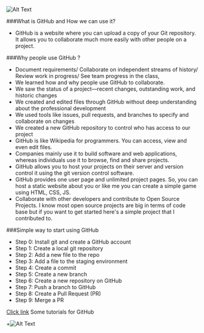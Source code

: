 ![Alt Text](https://kanbanize.com/blog/wp-content/uploads/2014/11/GitHub.jpg)




###What is GitHub and How we can use it?             
+ GitHub is a website where you can upload a copy of your Git repository. It allows you to collaborate much more easily with other people on a project. 

###Why people use GitHub ? 
+ Document requirements/ Collaborate on independent streams of history/ Review work in progress/ See team progress
  in the class,
+ We learned how and why people use GitHub to collaborate.
+ We saw the status of a project—recent changes, outstanding work, and historic changes
+ We created and edited files through GitHub without deep understanding about the professional development
+ We used tools like issues, pull requests, and branches to specify and collaborate on changes
+ We created a new GitHub repository to control who has access to our project
+ GitHub is like Wikipedia for programmers. You can access, view and even edit files. 
+ Companies mainly use it to build software and web applications, whereas individuals use it to browse, find and share projects.
+ GitHub allows you to host your projects on their server and version control it using the git version control software. 
+ GitHub provides one user page and unlimited project pages. So, you can host a static website about you or like me you can create a    simple game using HTML, CSS, JS.
+ Collaborate with other developers and contribute to Open Source Projects. I know most open source projects 
  are big in terms of code base but if you want to get started here's a simple project that I contributed to. 

###Simple way to start using GitHub
+ Step 0: Install git and create a GitHub account
+ Step 1: Create a local git repository 
+ Step 2: Add a new file to the repo
+ Step 3: Add a file to the staging environment
+ Step 4: Create a commit
+ Step 5: Create a new branch
+ Step 6: Create a new repository on GitHub
+ Step 7: Push a branch to GitHub
+ Step 8: Create a Pull Request (PR)
+ Step 9: Merge a PR

[Click link](http://www.stat.cmu.edu/~nicolask/githubinstructions.html) Some tutorials for GitHub


+![Alt Text](https://www.linode.com/docs/assets/git-github-workflow-1000w.png) 
